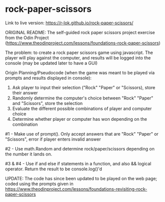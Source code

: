 # rock-paper-scissors
Link to live version: https://r-lok.github.io/rock-paper-scissors/

ORIGINAL README:
The self-guided rock paper scissors project exercise from the Odin Project (https://www.theodinproject.com/lessons/foundations-rock-paper-scissors)

The problem: to create a rock paper scissors game using javascript. The player will play against the computer, and results will be logged into the console (may be updated later to have a GUI)

Origin Planning/Pseudocode (when the game was meant to be played via prompts and results displayed in console):

1. Ask player to input their selection ("Rock" "Paper" or "Scissors), store their answer
2. Randomly determine the computer's choice between "Rock" "Paper" and "Scissors", store the selection
3. Evaluate the different possible combinations of player and computer choice
4. Determine whether player or computer has won depending on the combination

#1 - Make use of prompt(). Only accept answers that are "Rock" "Paper" or "Scissors", error if player enters invalid answer

#2 - Use math.Random and determine rock/paper/scissors depending on the number it lands on. 

#3 & #4 - Use if and else if statements in a function, and also && logical operator. Return the result to be console.log()'d


UPDATE:
The code has since been updated to be played on the web page; coded using the prompts given in https://www.theodinproject.com/lessons/foundations-revisiting-rock-paper-scissors


